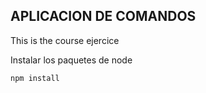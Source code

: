 ## APLICACION DE COMANDOS 

This is the course ejercice

Instalar los paquetes de node

```
npm install
```